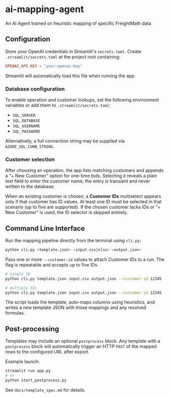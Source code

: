 # ai-mapping-agent
An AI Agent trained on heuristic mapping of specific FreightMath data

## Configuration

Store your OpenAI credentials in Streamlit's `secrets.toml`.
Create `.streamlit/secrets.toml` at the project root containing:

```toml
OPENAI_API_KEY = "your-openai-key"
```

Streamlit will automatically load this file when running the app.

### Database configuration

To enable operation and customer lookups, set the following environment variables
or add them to `.streamlit/secrets.toml`:

- `SQL_SERVER`
- `SQL_DATABASE`
- `SQL_USERNAME`
- `SQL_PASSWORD`

Alternatively, a full connection string may be supplied via
`AZURE_SQL_CONN_STRING`.

### Customer selection

After choosing an operation, the app lists matching customers and appends a “+
New Customer” option for one-time bids. Selecting it reveals a plain text field
to enter the customer name; the entry is transient and never written to the
database.

When an existing customer is chosen, a **Customer IDs** multiselect appears only
if that customer has ID values. At least one ID must be selected in that
scenario (up to five are supported). If the chosen customer lacks IDs or “+
New Customer” is used, the ID selector is skipped entirely.

## Command Line Interface

Run the mapping pipeline directly from the terminal using `cli.py`:

```bash
python cli.py <template.json> <input.csv|xlsx> <output.json>
```

Pass one or more `--customer-id` values to attach Customer IDs to a run. The
flag is repeatable and accepts up to five IDs.

```bash
# single ID
python cli.py template.json input.csv output.json --customer-id 12345

# multiple IDs
python cli.py template.json input.csv output.json --customer-id 12345 --customer-id 67890
```

The script loads the template, auto-maps columns using heuristics, and writes a
new template JSON with those mappings and any resolved formulas.

## Post-processing

Templates may include an optional `postprocess` block. Any template with a
`postprocess` block will automatically trigger an HTTP `POST` of the mapped
rows to the configured URL after export.

Example launch:

```bash
streamlit run app.py
# or
python start_postprocess.py
```

See `docs/template_spec.md` for details.
